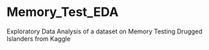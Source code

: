 # Memory_Test_EDA
Exploratory Data Analysis of a dataset on Memory Testing Drugged Islanders from Kaggle
